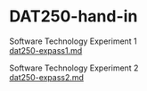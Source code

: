 # DAT250-hand-in

Software Technology Experiment 1   
[dat250-expass1.md](dat250-expass1.md)   

Software Technology Experiment 2   
[dat250-expass2.md](dat250-expass2.md)   
